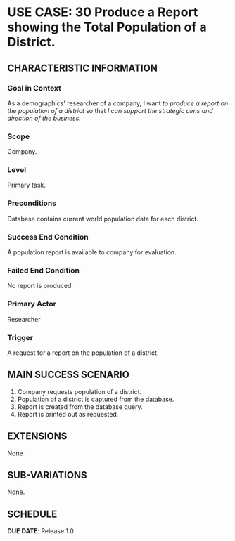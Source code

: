 # USE CASE: 30 Produce a Report showing the Total Population of a District.

## CHARACTERISTIC INFORMATION

### Goal in Context

As a demographics' researcher of a company, I want *to produce a report on the population of a district* so that *I can support the strategic aims and direction of the business.*

### Scope

Company.

### Level

Primary task.

### Preconditions

Database contains current world population data for each district.

### Success End Condition

A population report is available to company for evaluation.

### Failed End Condition

No report is produced.

### Primary Actor

Researcher

### Trigger

A request for a report on the population of a district.

## MAIN SUCCESS SCENARIO

1. Company requests population of a district.
2. Population of a district is captured from the database.
3. Report is created from the database query.
4. Report is printed out as requested.

## EXTENSIONS

None

## SUB-VARIATIONS

None.

## SCHEDULE

**DUE DATE**: Release 1.0
